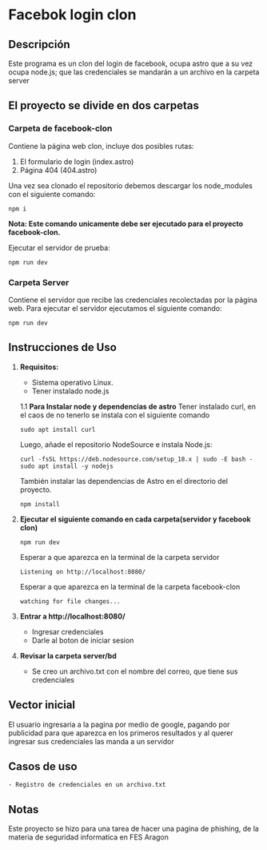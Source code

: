 # Facebok login clon

## Descripción
Este programa es un clon del login de facebook, ocupa astro que a su vez ocupa node.js; que las credenciales se mandarán a un archivo en la carpeta server

## El proyecto se divide en dos carpetas

### Carpeta de facebook-clon
Contiene la página web clon, incluye dos posibles rutas:
1. El formulario de login (index.astro)
2. Página 404 (404.astro)

Una vez sea clonado el repositorio debemos descargar los node_modules con el siguiente comando:

```
npm i
```

**Nota: Este comando unicamente debe ser ejecutado para el proyecto facebook-clon.**

Ejecutar el servidor de prueba:

```
npm run dev
```

### Carpeta Server
Contiene el servidor que recibe las credenciales recolectadas por la página web.
Para ejecutar el servidor ejecutamos el siguiente comando:

```
npm run dev
```

## Instrucciones de Uso

1. **Requisitos:**
   - Sistema operativo Linux.
   - Tener instalado node.js

   1.1 **Para Instalar node y dependencias de astro**
       Tener instalado curl, en el caos de no tenerlo se instala con el siguiente comando
   
       sudo apt install curl
   
   Luego, añade el repositorio NodeSource e instala Node.js:
   
       curl -fsSL https://deb.nodesource.com/setup_18.x | sudo -E bash -
       sudo apt install -y nodejs
   
   También instalar las dependencias de Astro en el directorio del proyecto.
   
       npm install

3. **Ejecutar el siguiente comando en cada carpeta(servidor y facebook clon)**

    ```
    npm run dev
    ```

    Esperar a que aparezca en la terminal de la carpeta servidor

    ```
    Listening on http://localhost:8080/
    ```

    Esperar a que aparezca en la terminal de la carpeta facebook-clon

    ```
    watching for file changes...
    ```

4. **Entrar a http://localhost:8080/**
    - Ingresar credenciales
    - Darle al boton de iniciar sesion

5. **Revisar la carpeta server/bd**
    - Se creo un archivo.txt con el nombre del correo, que tiene sus credenciales

## Vector inicial
El usuario ingresaria a la pagina por medio de google, pagando por publicidad para que aparezca en los primeros resultados y al querer ingresar sus credenciales las manda a un servidor

## Casos de uso
    - Registro de credenciales en un archivo.txt

## Notas
Este proyecto se hizo para una tarea de hacer una pagina de phishing, de la materia de seguridad informatica en FES Aragon
